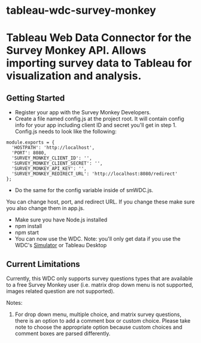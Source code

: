 # tableau-wdc-survey-monkey
Tableau Web Data Connector for the Survey Monkey API.  Allows importing survey data to Tableau for visualization and analysis.
=======


Getting Started
---------------
* Register your app with the Survey Monkey Developers.
* Create a file named config.js at the project root.  It will contain config info for your app including client ID and secret you'll get in step 1.  Config.js needs to look like the following:


```
module.exports = {
  'HOSTPATH': 'http://localhost',
  'PORT': 8080,
  'SURVEY_MONKEY_CLIENT_ID': '',
  'SURVEY_MONKEY_CLIENT_SECRET': '',
  'SURVEY_MONKEY_API_KEY': '',
  'SURVEY_MONKEY_REDIRECT_URL': 'http://localhost:8080/redirect'
};
```
* Do the same for the config variable inside of smWDC.js.

You can change host, port, and redirect URL.  If you change these make sure you also change them in app.js.

* Make sure you have Node.js installed
* npm install
* npm start
* You can now use the WDC.  Note: you'll only get data if you use the WDC's [Simulator](http://onlinehelp.tableau.com/current/api/wdc/en-us/help.htm#WDC/wdc_simulator.htm%3FTocPath%3DWeb%2520Data%2520Connector%2520SDK|_____1) or Tableau Desktop

Current Limitations
---------------
Currently, this WDC only supports survey questions types that are available to a free Survey Monkey user (i.e. matrix drop down menu is not supported, images related question are not supported).

Notes:
1. For drop down menu, multiple choice, and matrix survey questions, there is an option to add a comment box or custom choice. Please take note to choose the appropriate option because custom
   choices and comment boxes are parsed differently.
